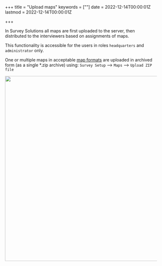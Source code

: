 +++
title = "Upload maps"
keywords = [""]
date = 2022-12-14T00:00:01Z
lastmod = 2022-12-14T00:00:01Z

+++

In Survey Solutions all maps are first uploaded to the server, then
distributed to the interviewers based on assignments of maps.

This functionality is accessible for the users in roles `headquarters` and
`administrator` only.

One or multiple maps in acceptable [map formats](/headquarters/svymanage/map-formats/) are uploaded in archived form (as a single *.zip archive)
using: `Survey Setup` --> `Maps` --> `Upload ZIP file`

<CENTER>
  <A href="images/upload_maps.png ">
     <IMG src="images/upload_maps.png " width=612>
  </A>
</CENTER>
